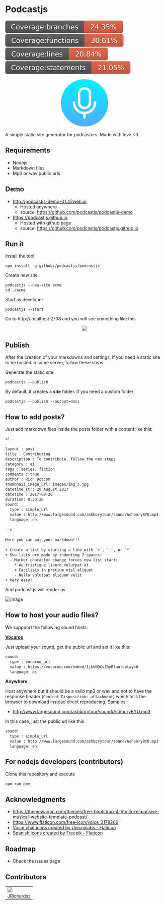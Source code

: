 # Podcastjs

<p float="left">
  <img src="./.coverage/branches.svg">
  <img src="./.coverage/functions.svg">
  <img src="./.coverage/lines.svg">
  <img src="./.coverage/statements.svg">
</p>

<p align="center">
  <img src="./theme/favicon.png" width=150>  
</p>

A simple static site generator for podcasters. Made with love <3

## Requirements

- Nodejs
- Markdown files
- Mp3 or wav public urls

## Demo

- http://podcastjs-demo-01.42web.io
  - Hosted anywhere
  - source: https://github.com/podcastjs/podcastjs-demo
- https://podcastjs.github.io
  - Hosted with github page
  - source: https://github.com/podcastjs/podcastjs.github.io

## Run it

Install the tool

```
npm install -g github:/podcastjs/podcastjs
```

Create new site

```
podcastjs --new-site acme
cd ./acme
```

Start as developer

```
podcastjs --start
```

Go to http://localhost:2708 and you will see something like this

<p align="center">
 <img src="https://github.com/podcastjs/podcastjs/assets/3322836/2acac298-73b0-43b5-ac02-c5d87b98694c" width=300>
</p>

## Publish

After the creation of your markdowns and settings, if you need a static site to be hosted in some server, follow these steps

Generate the static site

```
podcastjs --publish
```

By default, it creates a **site** folder. If you need a custom folder:

```
podcastjs --publish --output=docs
```

## How to add posts?

Just add markdown files inside the posts folder with a content like this:

```
<!-- 

layout : post
title : Contributing
description : To contribute, follow the nex steps
category : ai
tags : series, fiction
comments : true 
author : Rich Dotcom
thumbnail_image_url: images/img_3.jpg
datetime_str: 20 August 2017
datetime : 2017-08-20
duration: 0:30:20
sound:
  type : simple_url
  value : http://www.largesound.com/ashborytour/sound/AshboryBYU.mp3
  language: en

-->

Here you can put your markdown!!!

+ Create a list by starting a line with `+`, `-`, or `*`
+ Sub-lists are made by indenting 2 spaces:
  - Marker character change forces new list start:
    * Ac tristique libero volutpat at
    + Facilisis in pretium nisl aliquet
    - Nulla volutpat aliquam velit
+ Very easy!

```

And podcast.js will render as

![image](https://github.com/podcastjs/podcastjs/assets/3322836/6c0c4295-5727-456e-b846-b2fab18e8f7b)

## How to host your audio files?

We suppport the following sound hosts:

**[Vocaroo](https://github.com/podcastjs/podcastjs/wiki/Vocaroo)**

Just upload your sound, get the public url and set it like this:
```
sound:
  type : vocaroo_url
  value : https://vocaroo.com/embed/1jkkNDCvZhyR?autoplay=0
  language: es   
```

**Anywhere**

Host anywhere but it should be a valid mp3 or wav and not to have the response header (`Content-Disposition: attachment`) which tells the browser to download instead direct reproducing. Samples:
  - http://www.largesound.com/ashborytour/sound/AshboryBYU.mp3

In this case, just the public url like this

```
sound:
  type : simple_url
  value : http://www.largesound.com/ashborytour/sound/AshboryBYU.mp3
  language: en
```

## For nodejs developers (contributors)

Clone this repository and execute

```js
npm run dev
```


## Acknowledgments

- https://themewagon.com/themes/free-bootstrap-4-html5-responsive-musical-website-template-podcast/
- https://www.flaticon.com/free-icon/voice_3178286
- <a href="https://www.flaticon.com/free-icons/voice-chat" title="voice chat icons">Voice chat icons created by Uniconlabs - Flaticon</a>
- <a href="https://www.flaticon.com/free-icons/spanish" title="spanish icons">Spanish icons created by Freepik - Flaticon</a>


## Roadmap

- Check the issues page

## Contributors

<table>
  <tbody>    
    <td>
      <img src="https://avatars0.githubusercontent.com/u/3322836?s=460&v=4" width="100px;"/>
      <br />
      <label><a href="http://jrichardsz.github.io/">JRichardsz</a></label>
      <br />
    </td>
  </tbody>
</table>
